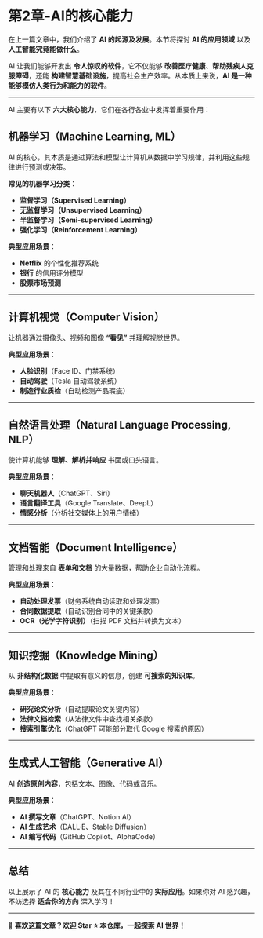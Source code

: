 # 第2章-AI的核心能力

在上一篇文章中，我们介绍了 **AI 的起源及发展**。本节将探讨 **AI 的应用领域** 以及 **人工智能究竟能做什么**。

AI 让我们能够开发出 **令人惊叹的软件**，它不仅能够 **改善医疗健康**、**帮助残疾人克服障碍**，还能 **构建智慧基础设施**，提高社会生产效率。从本质上来说，**AI 是一种能够模仿人类行为和能力的软件**。

---

AI 主要有以下 **六大核心能力**，它们在各行各业中发挥着重要作用：

## 机器学习（Machine Learning, ML）  
AI 的核心，其本质是通过算法和模型让计算机从数据中学习规律，并利用这些规律进行预测或决策。

**常见的机器学习分类**：
- **监督学习（Supervised Learning）**
- **无监督学习（Unsupervised Learning）**
- **半监督学习（Semi-supervised Learning）**
- **强化学习（Reinforcement Learning）**

**典型应用场景**：
- **Netflix** 的个性化推荐系统
- **银行** 的信用评分模型
- **股票市场预测**

---

## 计算机视觉（Computer Vision）  
让机器通过摄像头、视频和图像 **“看见”** 并理解视觉世界。

**典型应用场景**：
- **人脸识别**（Face ID、门禁系统）
- **自动驾驶**（Tesla 自动驾驶系统）
- **制造行业质检**（自动检测产品瑕疵）

---

## 自然语言处理（Natural Language Processing, NLP）  
使计算机能够 **理解、解析并响应** 书面或口头语言。

**典型应用场景**：
- **聊天机器人**（ChatGPT、Siri）
- **语言翻译工具**（Google Translate、DeepL）
- **情感分析**（分析社交媒体上的用户情绪）

---

## 文档智能（Document Intelligence）  
管理和处理来自 **表单和文档** 的大量数据，帮助企业自动化流程。

**典型应用场景**：
- **自动处理发票**（财务系统自动读取和处理发票）
- **合同数据提取**（自动识别合同中的关键条款）
- **OCR（光学字符识别）**（扫描 PDF 文档并转换为文本）

---

## 知识挖掘（Knowledge Mining）  
从 **非结构化数据** 中提取有意义的信息，创建 **可搜索的知识库**。

**典型应用场景**：
- **研究论文分析**（自动提取论文关键内容）
- **法律文档检索**（从法律文件中查找相关条款）
- **搜索引擎优化**（ChatGPT 可能部分取代 Google 搜索的原因）

---

## 生成式人工智能（Generative AI）  
AI **创造原创内容**，包括文本、图像、代码或音乐。

**典型应用场景**：
- **AI 撰写文章**（ChatGPT、Notion AI）
- **AI 生成艺术**（DALL·E、Stable Diffusion）
- **AI 编写代码**（GitHub Copilot、AlphaCode）

---

## 总结

以上展示了 AI 的 **核心能力** 及其在不同行业中的 **实际应用**。如果你对 AI 感兴趣，不妨选择 **适合你的方向** 深入学习！

---

📢 **喜欢这篇文章？欢迎 Star ⭐ 本仓库，一起探索 AI 世界！**
